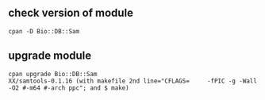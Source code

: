 ## check version of module 
    cpan -D Bio::DB::Sam

## upgrade module 
    cpan upgrade Bio::DB::Sam
    XX/samtools-0.1.16 (with makefile 2nd line="CFLAGS=		-fPIC -g -Wall -O2 #-m64 #-arch ppc"; and $ make)


